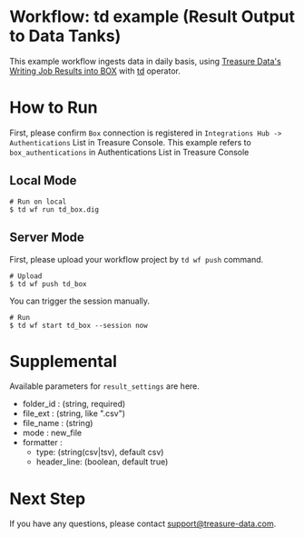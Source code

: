 # Workflow: td example (Result Output to Data Tanks)

This example workflow ingests data in daily basis, using [Treasure Data's Writing Job Results into BOX](https://support.treasuredata.com/hc/en-us/articles/360010338114-Box-Export) with [td](http://docs.digdag.io/operators/td.html) operator.

# How to Run

First, please confirm `Box` connection is registered in `Integrations Hub -> Authentications` List in Treasure Console.
This example refers to `box_authentications` in Authentications List in Treasure Console

## Local Mode

    # Run on local
    $ td wf run td_box.dig

## Server Mode

First, please upload your workflow project by `td wf push` command.

    # Upload
    $ td wf push td_box

You can trigger the session manually.

    # Run
    $ td wf start td_box --session now

# Supplemental

Available parameters for `result_settings` are here.

- folder_id : (string, required)
- file_ext  : (string, like ".csv")
- file_name : (string)
- mode      : new_file
- formatter :
  - type: (string(csv|tsv), default csv)
  - header_line: (boolean, default true)

# Next Step

If you have any questions, please contact support@treasure-data.com.
